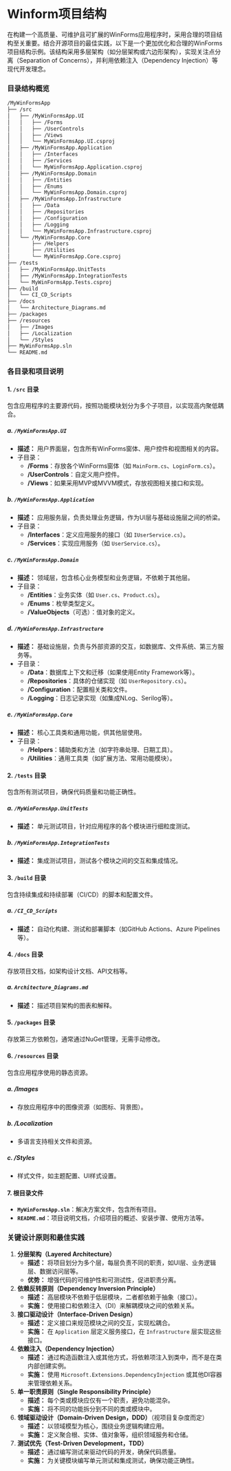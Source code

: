# Winform项目结构

在构建一个高质量、可维护且可扩展的WinForms应用程序时，采用合理的项目结构至关重要。结合开源项目的最佳实践，以下是一个更加优化和合理的WinForms项目结构示例。该结构采用多层架构（如分层架构或六边形架构），实现关注点分离（Separation of Concerns），并利用依赖注入（Dependency Injection）等现代开发理念。

### 目录结构概览

```bash
/MyWinFormsApp
├── /src
│   ├── /MyWinFormsApp.UI
│   │   ├── /Forms
│   │   ├── /UserControls
│   │   ├── /Views
│   │   └── MyWinFormsApp.UI.csproj
│   ├── /MyWinFormsApp.Application
│   │   ├── /Interfaces
│   │   ├── /Services
│   │   └── MyWinFormsApp.Application.csproj
│   ├── /MyWinFormsApp.Domain
│   │   ├── /Entities
│   │   ├── /Enums
│   │   └── MyWinFormsApp.Domain.csproj
│   ├── /MyWinFormsApp.Infrastructure
│   │   ├── /Data
│   │   ├── /Repositories
│   │   ├── /Configuration
│   │   ├── /Logging
│   │   └── MyWinFormsApp.Infrastructure.csproj
│   └── /MyWinFormsApp.Core
│       ├── /Helpers
│       ├── /Utilities
│       └── MyWinFormsApp.Core.csproj
├── /tests
│   ├── /MyWinFormsApp.UnitTests
│   ├── /MyWinFormsApp.IntegrationTests
│   └── MyWinFormsApp.Tests.csproj
├── /build
│   └── CI_CD_Scripts
├── /docs
│   └── Architecture_Diagrams.md
├── /packages
├── /resources
│   ├── /Images
│   ├── /Localization
│   └── /Styles
├── MyWinFormsApp.sln
└── README.md
```

### 各目录和项目说明

#### 1. `/src` 目录

包含应用程序的主要源代码，按照功能模块划分为多个子项目，以实现高内聚低耦合。

##### a. `/MyWinFormsApp.UI`

- **描述：** 用户界面层，包含所有WinForms窗体、用户控件和视图相关的内容。
- 子目录：
  - **/Forms**：存放各个WinForms窗体（如 `MainForm.cs`、`LoginForm.cs`）。
  - **/UserControls**：自定义用户控件。
  - **/Views**：如果采用MVP或MVVM模式，存放视图相关接口和实现。

##### b. `/MyWinFormsApp.Application`

- **描述：** 应用服务层，负责处理业务逻辑，作为UI层与基础设施层之间的桥梁。
- 子目录：
  - **/Interfaces**：定义应用服务的接口（如 `IUserService.cs`）。
  - **/Services**：实现应用服务（如 `UserService.cs`）。

##### c. `/MyWinFormsApp.Domain`

- **描述：** 领域层，包含核心业务模型和业务逻辑，不依赖于其他层。
- 子目录：
  - **/Entities**：业务实体（如 `User.cs`、`Product.cs`）。
  - **/Enums**：枚举类型定义。
  - **/ValueObjects**（可选）：值对象的定义。

##### d. `/MyWinFormsApp.Infrastructure`

- **描述：** 基础设施层，负责与外部资源的交互，如数据库、文件系统、第三方服务等。
- 子目录：
  - **/Data**：数据库上下文和迁移（如果使用Entity Framework等）。
  - **/Repositories**：具体的仓储实现（如 `UserRepository.cs`）。
  - **/Configuration**：配置相关类和文件。
  - **/Logging**：日志记录实现（如集成NLog、Serilog等）。

##### e. `/MyWinFormsApp.Core`

- **描述：** 核心工具类和通用功能，供其他层使用。
- 子目录：
  - **/Helpers**：辅助类和方法（如字符串处理、日期工具）。
  - **/Utilities**：通用工具类（如扩展方法、常用功能模块）。

#### 2. `/tests` 目录

包含所有测试项目，确保代码质量和功能正确性。

##### a. `/MyWinFormsApp.UnitTests`

- **描述：** 单元测试项目，针对应用程序的各个模块进行细粒度测试。

##### b. `/MyWinFormsApp.IntegrationTests`

- **描述：** 集成测试项目，测试各个模块之间的交互和集成情况。

#### 3. `/build` 目录

包含持续集成和持续部署（CI/CD）的脚本和配置文件。

##### a. `/CI_CD_Scripts`

- **描述：** 自动化构建、测试和部署脚本（如GitHub Actions、Azure Pipelines等）。

#### 4. `/docs` 目录

存放项目文档，如架构设计文档、API文档等。

##### a. `Architecture_Diagrams.md`

- **描述：** 描述项目架构的图表和解释。

#### 5. `/packages` 目录

存放第三方依赖包，通常通过NuGet管理，无需手动修改。

#### 6. `/resources` 目录

包含应用程序使用的静态资源。

##### a. **/Images**

- 存放应用程序中的图像资源（如图标、背景图）。

##### b. **/Localization**

- 多语言支持相关文件和资源。

##### c. **/Styles**

- 样式文件，如主题配置、UI样式设置。

#### 7. 根目录文件

- **`MyWinFormsApp.sln`**：解决方案文件，包含所有项目。
- **`README.md`**：项目说明文档，介绍项目的概述、安装步骤、使用方法等。

### 关键设计原则和最佳实践

1. **分层架构（Layered Architecture）**
   - **描述：** 将项目划分为多个层，每层负责不同的职责，如UI层、业务逻辑层、数据访问层等。
   - **优势：** 增强代码的可维护性和可测试性，促进职责分离。
2. **依赖反转原则（Dependency Inversion Principle）**
   - **描述：** 高层模块不依赖于低层模块，二者都依赖于抽象（接口）。
   - **实施：** 使用接口和依赖注入（DI）来解耦模块之间的依赖关系。
3. **接口驱动设计（Interface-Driven Design）**
   - **描述：** 定义接口来规范模块之间的交互，实现松耦合。
   - **实施：** 在 `Application` 层定义服务接口，在 `Infrastructure` 层实现这些接口。
4. **依赖注入（Dependency Injection）**
   - **描述：** 通过构造函数注入或其他方式，将依赖项注入到类中，而不是在类内部创建实例。
   - **实施：** 使用 `Microsoft.Extensions.DependencyInjection` 或其他DI容器来管理依赖关系。
5. **单一职责原则（Single Responsibility Principle）**
   - **描述：** 每个类或模块应仅有一个职责，避免功能混杂。
   - **实施：** 将不同的功能拆分到不同的类或模块中。
6. **领域驱动设计（Domain-Driven Design，DDD）**（视项目复杂度而定）
   - **描述：** 以领域模型为核心，围绕业务逻辑构建应用。
   - **实施：** 定义聚合根、实体、值对象等，组织领域服务和仓储。
7. **测试优先（Test-Driven Development，TDD）**
   - **描述：** 通过编写测试来驱动代码的开发，确保代码质量。
   - **实施：** 为关键模块编写单元测试和集成测试，确保功能正确性。